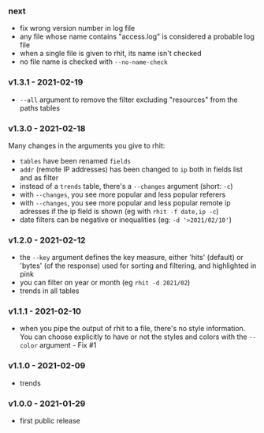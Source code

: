 ### next
- fix wrong version number in log file
- any file whose name contains "access.log" is considered a probable log file
- when a single file is given to rhit, its name isn't checked
- no file name is checked with `--no-name-check`

<a name="v1.3.1"></a>
### v1.3.1 - 2021-02-19
- `--all` argument to remove the filter excluding "resources" from the paths tables

<a name="v1.3.0"></a>
### v1.3.0 - 2021-02-18
Many changes in the arguments you give to rhit:
- `tables` have been renamed `fields`
- `addr` (remote IP addresses) has been changed to `ip` both in fields list and as filter
- instead of a `trends` table, there's a `--changes` argument (short: `-c`)
- with `--changes`, you see more popular and less popular referers
- with `--changes`, you see more popular and less popular remote ip adresses if the ip field is shown (eg with `rhit -f date,ip -c`)
- date filters can be negative or inequalities (eg: `-d '>2021/02/10'`)

<a name="v1.2.0"></a>
### v1.2.0 - 2021-02-12
- the `--key` argument defines the key measure, either 'hits' (default) or 'bytes' (of the response) used for sorting and filtering, and highlighted in pink
- you can filter on year or month (eg `rhit -d 2021/02`)
- trends in all tables

<a name="v1.1.1"></a>
### v1.1.1 - 2021-02-10
- when you pipe the output of rhit to a file, there's no style information. You can choose explicitly to have or not the styles and colors with the `--color` argument - Fix #1

<a name="v1.1.0"></a>
### v1.1.0 - 2021-02-09
- trends

<a name="v1.0.0"></a>
### v1.0.0 - 2021-01-29
- first public release
